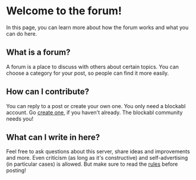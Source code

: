 # Welcome to the forum!
In this page, you can learn more about how the forum works and what you can do here.

## What is a forum?
A forum is a place to discuss with others about certain topics. You can choose a category for your post, so people can find it more easily.

## How can I contribute?
You can reply to a post or create your own one. You only need a blockabl account. Go  [create one](blockabl.net), if you haven't already. The blockabl community needs you!

## What can I write in here?
Feel free to ask questions about this server, share ideas and improvements and more. Even criticism (as long as it's constructive) and self-advertising (in particular cases) is allowed. But make sure to read the [rules](rules.md) before posting!